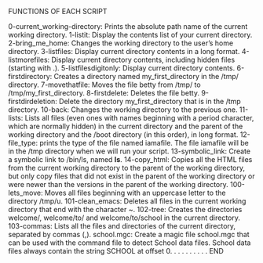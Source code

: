 FUNCTIONS OF EACH SCRIPT

0-current_working-directory: Prints the absolute path name of the current working directory.
1-listit: Display the contents list of your current directory.
2-bring_me_home: Changes the working directory to the user’s home directory.
3-listfiles: Display current directory contents in a long format.
4-listmorefiles: Display current directory contents, including hidden files (starting with .).
5-listfilesdigitonly: Display current directory contents.
6-firstdirectory: Creates a directory named my_first_directory in the /tmp/ directory.
7-movethatfile: Moves the file betty from /tmp/ to /tmp/my_first_directory.
8-firstdelete: Deletes the file betty.
9-firstdirdeletion: Delete the directory my_first_directory that is in the /tmp directory.
10-back: Changes the working directory to the previous one.
11-lists: Lists all files (even ones with names beginning with a period character, which are normally hidden) in the current directory and the parent of the working directory and the /boot directory (in this order), in long format.
12-file_type: prints the type of the file named iamafile. The file iamafile will be in the /tmp directory when we will run your script.
13-symbolic_link: Create a symbolic link to /bin/ls, named __ls__.
14-copy_html: Copies all the HTML files from the current working directory to the parent of the working directory, but only copy files that did not exist in the parent of the working directory or were newer than the versions in the parent of the working directory.
100-lets_move: Moves all files beginning with an uppercase letter to the directory /tmp/u.
101-clean_emacs: Deletes all files in the current working directory that end with the character ~.
102-tree: Creates the directories welcome/, welcome/to/ and welcome/to/school in the current directory.
103-commas: Lists all the files and directories of the current directory, separated by commas (,).
school.mgc: Create a magic file school.mgc that can be used with the command file to detect School data files. School data files always contain the string SCHOOL at offset 0.
.
.
.
.
.
.
.
.
.
END
